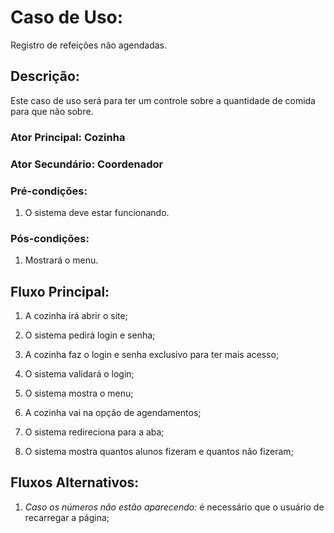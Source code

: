 # Caso de Uso:  
Registro de refeições não agendadas.

## Descrição:  
Este caso de uso será para ter um controle sobre a quantidade de comida para que não sobre.


### Ator Principal: Cozinha

### Ator Secundário:  Coordenador

 

### Pré-condições: 

1)  O sistema deve estar funcionando.

 

### Pós-condições: 

1)  Mostrará o menu.

 

## Fluxo Principal: 

1. A cozinha irá abrir o site;

2. O sistema pedirá login e senha;

3. A cozinha faz o login e senha exclusivo para ter mais acesso;

4. O sistema validará o login;

5. O sistema mostra o menu;

6. A cozinha vai na opção de agendamentos;

7. O sistema redireciona para a aba;

8. O sistema mostra quantos alunos fizeram e quantos não fizeram;

 

## Fluxos Alternativos: 


1. *Caso os números não estão aparecendo:* é necessário que o usuário de recarregar a página;


 